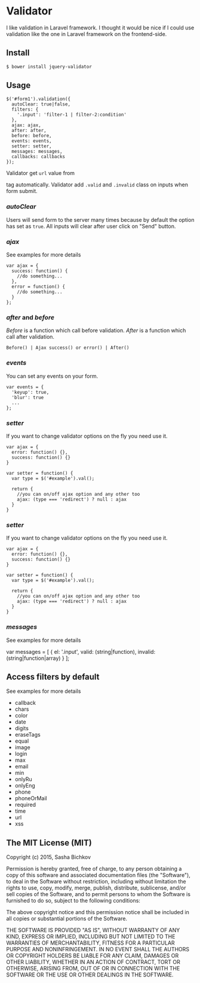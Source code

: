 # Validator
I like validation in Laravel framework. I thought it would be nice if I could use validation like the 
one in Laravel framework on the frontend-side.

## Install

```sh
$ bower install jquery-validator
```

## Usage
    $('#form1').validation({
      autoClear: true|false,
      filters: {
        '.input': 'filter-1 | filter-2:condition' 
      },
      ajax: ajax,
      after: after,
      before: before,
      events: events,
      setter: setter,
      messages: messages,
      callbacks: callbacks
    });

Validator get `url` value from <form> tag automatically.
Validator add `.valid` and `.invalid` class on inputs when form submit.

### _autoClear_ ###
Users will send form to the server many times because by default the option has set as `true`.
All inputs will clear after user click on "Send" button.

### _ajax_ ###
See examples for more details

    var ajax = {
      success: function() {
        //do something...
      },
      error = function() {
        //do something...
      }
    };

### _after_ and _before_ ###
_Before_ is a function which call before validation.
_After_ is a function which call after validation.

    Before() | Ajax success() or error() | After()

### _events_ ###
You can set any events on your form.
  
    var events = {
      'keyup': true,
      'blur': true
      ...
    };

### _setter_ ###
If you want to change validator options on the fly you need use it.

    var ajax = {
      error: function() {}, 
      success: function() {}
    }

    var setter = function() {
      var type = $('#example').val();

      return {
        //you can on/off ajax option and any other too
        ajax: (type === 'redirect') ? null : ajax
      }
    }


### _setter_ ###
If you want to change validator options on the fly you need use it.

    var ajax = {
      error: function() {}, 
      success: function() {}
    }

    var setter = function() {
      var type = $('#example').val();

      return {
        //you can on/off ajax option and any other too
        ajax: (type === 'redirect') ? null : ajax
      }
    }


### _messages_ ###
See examples for more details

  var messages = [
    {
      el: '.input',
      valid: (string|function),
      invalid: (string|function|array)
    }
  ];

## Access filters by default
See examples for more details

* callback
* chars
* color
* date
* digits
* eraseTags
* equal
* image
* login
* max
* email
* min
* onlyRu
* onlyEng
* phone
* phoneOrMail
* required
* time
* url
* xss

## The MIT License (MIT)
Copyright (c) 2015, Sasha Bichkov

Permission is hereby granted, free of charge, to any person obtaining a copy of this software and associated documentation files (the "Software"), to deal in the Software without restriction, including without limitation the rights to use, copy, modify, merge, publish, distribute, sublicense, and/or sell copies of the Software, and to permit persons to whom the Software is furnished to do so, subject to the following conditions:

The above copyright notice and this permission notice shall be included in all copies or substantial portions of the Software.

THE SOFTWARE IS PROVIDED "AS IS", WITHOUT WARRANTY OF ANY KIND, EXPRESS OR IMPLIED, INCLUDING BUT NOT LIMITED TO THE WARRANTIES OF MERCHANTABILITY, FITNESS FOR A PARTICULAR PURPOSE AND NONINFRINGEMENT. IN NO EVENT SHALL THE AUTHORS OR COPYRIGHT HOLDERS BE LIABLE FOR ANY CLAIM, DAMAGES OR OTHER LIABILITY, WHETHER IN AN ACTION OF CONTRACT, TORT OR OTHERWISE, ARISING FROM, OUT OF OR IN CONNECTION WITH THE SOFTWARE OR THE USE OR OTHER DEALINGS IN THE SOFTWARE.
